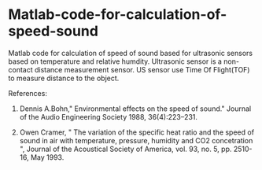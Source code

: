 # Matlab-code-for-calculation-of-speed-sound
Matlab code for calculation of speed of sound based for ultrasonic sensors  based on temperature and relative humdity.
Ultrasonic sensor is a non-contact distance measurement sensor. US sensor use Time Of Flight(TOF) to measure distance to the object.  

References:
1) Dennis A.Bohn," Environmental effects on the speed of sound." Journal of the Audio Engineering Society 1988, 36(4):223–231.

2)  Owen Cramer, " The variation of the specific heat ratio and the speed of sound in air with temperature, pressure, humidity and CO2 concetration ", Journal of the Acoustical Society of America, vol. 93, no. 5, pp. 2510-16, May 1993.

